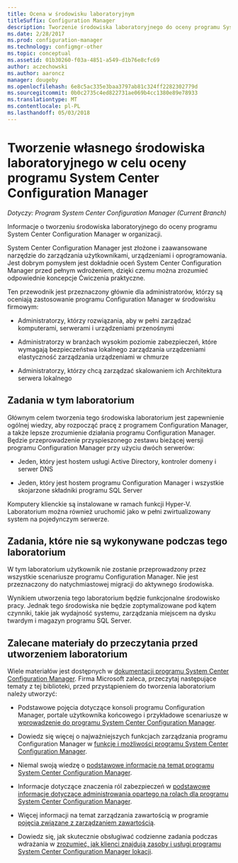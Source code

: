 ```yaml
---
title: Ocena w środowisku laboratoryjnym
titleSuffix: Configuration Manager
description: Tworzenie środowiska laboratoryjnego do oceny programu System Center Configuration Manager do użytku w Twojej organizacji.
ms.date: 2/28/2017
ms.prod: configuration-manager
ms.technology: configmgr-other
ms.topic: conceptual
ms.assetid: 01b30260-f03a-4851-a549-d1b76e8cfc69
author: aczechowski
ms.author: aaroncz
manager: dougeby
ms.openlocfilehash: 6e8c5ac335e3baa3797ab81c324ff2282302779d
ms.sourcegitcommit: 0b0c2735c4ed822731ae069b4cc1380e89e78933
ms.translationtype: MT
ms.contentlocale: pl-PL
ms.lasthandoff: 05/03/2018
---
```

# <a name="evaluate-system-center-configuration-manager-by-building-your-own-lab-environment"></a>Tworzenie własnego środowiska laboratoryjnego w celu oceny programu System Center Configuration Manager

*Dotyczy: Program System Center Configuration Manager (Current Branch)*

 Informacje o tworzeniu środowiska laboratoryjnego do oceny programu System Center Configuration Manager w organizacji.  

 System Center Configuration Manager jest złożone i zaawansowane narzędzie do zarządzania użytkownikami, urządzeniami i oprogramowania. Jest dobrym pomysłem jest dokładnie oceń System Center Configuration Manager przed pełnym wdrożeniem, dzięki czemu można zrozumieć odpowiednie koncepcje Ćwiczenia praktyczne.  

 Ten przewodnik jest przeznaczony głównie dla administratorów, którzy są oceniają zastosowanie programu Configuration Manager w środowisku firmowym:  

-   Administratorzy, którzy rozwiązania, aby w pełni zarządzać komputerami, serwerami i urządzeniami przenośnymi  

-   Administratorzy w branżach wysokim poziomie zabezpieczeń, które wymagają bezpieczeństwa lokalnego zarządzania urządzeniami elastyczność zarządzania urządzeniami w chmurze  

-   Administratorzy, którzy chcą zarządzać skalowaniem ich Architektura serwera lokalnego  

## <a name="what-this-lab-does"></a>Zadania w tym laboratorium  
 Głównym celem tworzenia tego środowiska laboratorium jest zapewnienie ogólnej wiedzy, aby rozpocząć pracę z programem Configuration Manager, a także lepsze zrozumienie działania programu Configuration Manager. Będzie przeprowadzenie przyspieszonego zestawu bieżącej wersji programu Configuration Manager przy użyciu dwóch serwerów:  

-   Jeden, który jest hostem usługi Active Directory, kontroler domeny i serwer DNS  

-   Jeden, który jest hostem programu Configuration Manager i wszystkie skojarzone składniki programu SQL Server  

Komputery klienckie są instalowane w ramach funkcji Hyper-V. Laboratorium można również uruchomić jako w pełni zwirtualizowany system na pojedynczym serwerze.  

## <a name="what-this-lab-does-not-do"></a>Zadania, które nie są wykonywane podczas tego laboratorium  
 W tym laboratorium użytkownik nie zostanie przeprowadzony przez wszystkie scenariusze programu Configuration Manager. Nie jest przeznaczony do natychmiastowej migracji do aktywnego środowiska.  

 Wynikiem utworzenia tego laboratorium będzie funkcjonalne środowisko pracy. Jednak tego środowiska nie będzie zoptymalizowane pod kątem czynniki, takie jak wydajność systemu, zarządzania miejscem na dysku twardym i magazyn programu SQL Server.  

##  <a name="BKMK_EvalRec"></a> Zalecane materiały do przeczytania przed utworzeniem laboratorium  
 Wiele materiałów jest dostępnych w [dokumentacji programu System Center Configuration Manager](http://docs.microsoft.com/sccm/). Firma Microsoft zaleca, przeczytaj następujące tematy z tej biblioteki, przed przystąpieniem do tworzenia laboratorium należy utworzyć:  

-   Podstawowe pojęcia dotyczące konsoli programu Configuration Manager, portale użytkownika końcowego i przykładowe scenariusze w [wprowadzenie do programu System Center Configuration Manager](../../core/understand/introduction.md).  

-   Dowiedz się więcej o najważniejszych funkcjach zarządzania programu Configuration Manager w [funkcje i możliwości programu System Center Configuration Manager](../../core/plan-design/changes/features-and-capabilities.md).  

-   Niemal swoją wiedzę o [podstawowe informacje na temat programu System Center Configuration Manager](../../core/understand/fundamentals.md).  

-   Informacje dotyczące znaczenia ról zabezpieczeń w [podstawowe informacje dotyczące administrowania opartego na rolach dla programu System Center Configuration Manager](../../core/understand/fundamentals-of-role-based-administration.md).  

-   Więcej informacji na temat zarządzania zawartością w programie [pojęcia związane z zarządzaniem zawartością](../../core/plan-design/hierarchy/fundamental-concepts-for-content-management.md).  

-   Dowiedz się, jak skutecznie obsługiwać codzienne zadania podczas wdrażania w [zrozumieć, jak klienci znajdują zasoby i usługi programu System Center Configuration Manager lokacji](../../core/plan-design/hierarchy/understand-how-clients-find-site-resources-and-services.md).  
